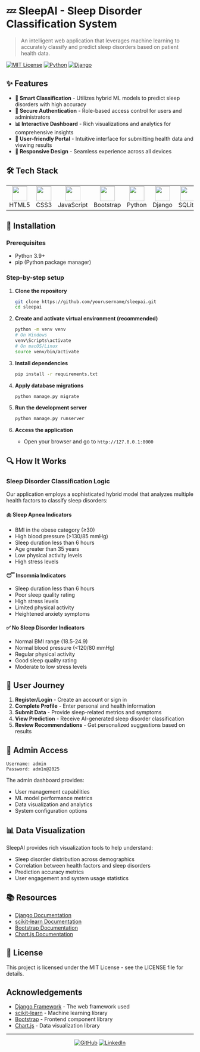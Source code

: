# 💤 SleepAI - Sleep Disorder Classification System



> An intelligent web application that leverages machine learning to accurately classify and predict sleep disorders based on patient health data.

[![MIT License](https://img.shields.io/badge/License-MIT-green.svg)](https://choosealicense.com/licenses/mit/)
[![Python](https://img.shields.io/badge/Python-3.9+-blue.svg)](https://www.python.org/)
[![Django](https://img.shields.io/badge/Django-4.0+-darkgreen.svg)](https://www.djangoproject.com/)

## ✨ Features

- **🧠 Smart Classification** - Utilizes hybrid ML models to predict sleep disorders with high accuracy
- **🔐 Secure Authentication** - Role-based access control for users and administrators
- **📊 Interactive Dashboard** - Rich visualizations and analytics for comprehensive insights
- **👤 User-friendly Portal** - Intuitive interface for submitting health data and viewing results
- **📱 Responsive Design** - Seamless experience across all devices


## 🛠️ Tech Stack

<table>
  <tr>
    <td align="center"><img src="https://cdn.jsdelivr.net/gh/devicons/devicon/icons/html5/html5-original.svg" width="40" height="40"/><br>HTML5</td>
    <td align="center"><img src="https://cdn.jsdelivr.net/gh/devicons/devicon/icons/css3/css3-original.svg" width="40" height="40"/><br>CSS3</td>
    <td align="center"><img src="https://cdn.jsdelivr.net/gh/devicons/devicon/icons/javascript/javascript-original.svg" width="40" height="40"/><br>JavaScript</td>
    <td align="center"><img src="https://cdn.jsdelivr.net/gh/devicons/devicon/icons/bootstrap/bootstrap-original.svg" width="40" height="40"/><br>Bootstrap</td>
    <td align="center"><img src="https://cdn.jsdelivr.net/gh/devicons/devicon/icons/python/python-original.svg" width="40" height="40"/><br>Python</td>
    <td align="center"><img src="https://cdn.jsdelivr.net/gh/devicons/devicon/icons/django/django-plain.svg" width="40" height="40"/><br>Django</td>
    <td align="center"><img src="https://cdn.jsdelivr.net/gh/devicons/devicon/icons/sqlite/sqlite-original.svg" width="40" height="40"/><br>SQLite</td>
  </tr>
</table>

## 🚀 Installation

### Prerequisites
- Python 3.9+
- pip (Python package manager)

### Step-by-step setup

1. **Clone the repository**
   ```bash
   git clone https://github.com/yourusername/sleepai.git
   cd sleepai
   ```

2. **Create and activate virtual environment (recommended)**
   ```bash
   python -m venv venv
   # On Windows
   venv\Scripts\activate
   # On macOS/Linux
   source venv/bin/activate
   ```

3. **Install dependencies**
   ```bash
   pip install -r requirements.txt
   ```

4. **Apply database migrations**
   ```bash
   python manage.py migrate
   ```

5. **Run the development server**
   ```bash
   python manage.py runserver
   ```

6. **Access the application**
   - Open your browser and go to `http://127.0.0.1:8000`

## 🔍 How It Works

### Sleep Disorder Classification Logic

Our application employs a sophisticated hybrid model that analyzes multiple health factors to classify sleep disorders:

#### 🫁 Sleep Apnea Indicators
- BMI in the obese category (≥30)
- High blood pressure (>130/85 mmHg)
- Sleep duration less than 6 hours
- Age greater than 35 years
- Low physical activity levels
- High stress levels

#### 😴 Insomnia Indicators
- Sleep duration less than 6 hours
- Poor sleep quality rating
- High stress levels
- Limited physical activity
- Heightened anxiety symptoms

#### ✅ No Sleep Disorder Indicators
- Normal BMI range (18.5-24.9)
- Normal blood pressure (<120/80 mmHg)
- Regular physical activity
- Good sleep quality rating
- Moderate to low stress levels

## 👤 User Journey

1. **Register/Login** - Create an account or sign in
2. **Complete Profile** - Enter personal and health information
3. **Submit Data** - Provide sleep-related metrics and symptoms
4. **View Prediction** - Receive AI-generated sleep disorder classification
5. **Review Recommendations** - Get personalized suggestions based on results

## 🔐 Admin Access

```
Username: admin
Password: adm1n@2025
```

The admin dashboard provides:
- User management capabilities
- ML model performance metrics
- Data visualization and analytics
- System configuration options

## 📊 Data Visualization

SleepAI provides rich visualization tools to help understand:
- Sleep disorder distribution across demographics
- Correlation between health factors and sleep disorders
- Prediction accuracy metrics
- User engagement and system usage statistics


## 📚 Resources

- [Django Documentation](https://docs.djangoproject.com/)
- [scikit-learn Documentation](https://scikit-learn.org/stable/documentation.html)
- [Bootstrap Documentation](https://getbootstrap.com/docs/)
- [Chart.js Documentation](https://www.chartjs.org/docs/latest/)

## 📝 License

This project is licensed under the MIT License - see the LICENSE file for details.

## Acknowledgements

- [Django Framework](https://www.djangoproject.com/) - The web framework used
- [scikit-learn](https://scikit-learn.org/) - Machine learning library
- [Bootstrap](https://getbootstrap.com/) - Frontend component library
- [Chart.js](https://www.chartjs.org/) - Data visualization library

---

<div align="center">
  <p>
    <a href="https://github.com/yourusername"><img src="https://img.shields.io/badge/GitHub-100000?style=for-the-badge&logo=github&logoColor=white" alt="GitHub"/></a>
    <a href="https://linkedin.com/in/yourusername"><img src="https://img.shields.io/badge/LinkedIn-0077B5?style=for-the-badge&logo=linkedin&logoColor=white" alt="LinkedIn"/></a>
  </p>
</div>
